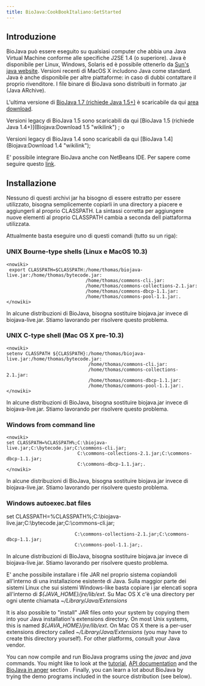 ```yaml
---
title: BioJava:CookBookItaliano:GetStarted
---
```


Introduzione
------------

BioJava può essere eseguito su qualsiasi computer che abbia una Java
Virtual Machine conforme alle specifiche J2SE 1.4 (o superiore). Java è
disponibile per Linux, Windows, Solaris ed è possibile ottenerlo da
[Sun's java website](http://java.sun.com/javase/downloads/index.jsp).
Versioni recenti di MacOS X includono Java come standard. Java è anche
disponibile per altre piattaforme: in caso di dubbi contattare il
proprio rivenditore. I file binare di BioJava sono distribuiti in
formato .jar (Java ARchive).

L'ultima versione di [BioJava 1.7 (richiede Java
1.5+)](Biojava:Download "wikilink") è scaricabile da qui [area
download](Biojava:Download "wikilink").

Versioni legacy di BioJava 1.5 sono scaricabili da qui [BioJava 1.5
(richiede Java 1.4+)](Biojava:Download 1.5 "wikilink") ; o

Versioni legacy di BioJava 1.4 sono scaricabili da qui [BioJava
1.4](Biojava:Download 1.4 "wikilink");

E' possibile integrare BioJava anche con NetBeans IDE. Per sapere come
seguire questo
[link](How_to_integrate_BioJava_in_NetBeans_IDE "wikilink").

Installazione
-------------

Nessuno di questi archivi jar ha bisogno di essere estratto per essere
utilizzato, bisogna semplicemente copiarli in una directory a piacere e
aggiungerli al proprio CLASSPATH. La sintassi corretta per aggiungere
nuove elementi al proprio CLASSPATH cambia a seconda dell piattaforma
utilizzata.

Attualmente basta eseguire uno di questi comandi (tutto su un riga):

### UNIX Bourne-type shells (Linux e MacOS 10.3)

    <nowiki>
     export CLASSPATH=$CLASSPATH:/home/thomas/biojava-live.jar:/home/thomas/bytecode.jar:
                                 /home/thomas/commons-cli.jar:
                                 /home/thomas/commons-collections-2.1.jar:
                                 /home/thomas/commons-dbcp-1.1.jar:
                                 /home/thomas/commons-pool-1.1.jar:.
    </nowiki>

In alcune distribuzioni di BioJava, bisogna sostituire biojava.jar
invece di biojava-live.jar. Stiamo lavorando per risolvere questo
problema.

### UNIX C-type shell (Mac OS X pre-10.3)

    <nowiki>
    setenv CLASSPATH ${CLASSPATH}:/home/thomas/biojava-live.jar:/home/thomas/bytecode.jar:
                                  /home/thomas/commons-cli.jar:
                                  /home/thomas/commons-collections-2.1.jar:
                                  /home/thomas/commons-dbcp-1.1.jar:
                                  /home/thomas/commons-pool-1.1.jar:.
    </nowiki>

In alcune distribuzioni di BioJava, bisogna sostituire biojava.jar
invece di biojava-live.jar. Stiamo lavorando per risolvere questo
problema.

### Windows from command line

    <nowiki>
    set CLASSPATH=%CLASSPATH%;C:\biojava-live.jar;C:\bytecode.jar;C:\commons-cli.jar;
                              C:\commons-collections-2.1.jar;C:\commons-dbcp-1.1.jar;
                              C:\commons-dbcp-1.1.jar;.
    </nowiki>

In alcune distribuzioni di BioJava, bisogna sostituire biojava.jar
invece di biojava-live.jar. Stiamo lavorando per risolvere questo
problema.

### Windows autoexec.bat files

set
CLASSPATH=%CLASSPATH%;C:\\biojava-live.jar;C:\\bytecode.jar;C:\\commons-cli.jar;

`                         C:\commons-collections-2.1.jar;C:\commons-dbcp-1.1.jar;`  
`                         C:\commons-pool-1.1.jar;.`

In alcune distribuzioni di BioJava, bisogna sostituire biojava.jar
invece di biojava-live.jar. Stiamo lavorando per risolvere questo
problema.

E' anche possibile installare i file JAR nel proprio sistema copiandoli
all'interno di una installazione esistente di Java. Sulla maggior parte
dei sistemi Linux che sui sistemi Windows-like basta copiare i jar
elencati sopra all'interno di *${JAVA\_HOME}/jre/lib/ext*. Su Mac OS X
c'è una directory per ogni utente chiamata *~/Library/Java/Extensions*

It is also possible to "install" JAR files onto your system by copying
them into your Java installation's extensions directory. On most Unix
systems, this is named *${JAVA\_HOME}/jre/lib/ext*. On Mac OS X there is
a per-user extensions directory called *~/Library/Java/Extensions* (you
may have to create this directory yourself). For other platforms,
consult your Java vendor.

You can now compile and run BioJava programs using the *javac* and
*java* commands. You might like to look at the
[tutorial](BioJava:Tutorial "wikilink"), [API
documentation](http://www.biojava.org/docs/api15b/index.html) and the
[BioJava in anger](BioJava:Cookbook "wikilink") section . Finally, you
can learn a lot about BioJava by trying the demo programs included in
the source distribution (see below).
